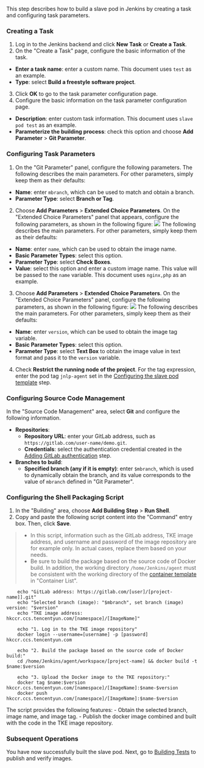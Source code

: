 This step describes how to build a slave pod in Jenkins by creating a task and configuring task parameters.

### Creating a Task
1. Log in to the Jenkins backend and click **New Task** or **Create a Task**.
2. On the "Create a Task" page, configure the basic information of the task.
 - **Enter a task name**: enter a custom name. This document uses `test` as an example.
 - **Type**: select **Build a freestyle software project**.
3. Click **OK** to go to the task parameter configuration page.
4. Configure the basic information on the task parameter configuration page.
 - **Description**: enter custom task information. This document uses `slave pod test` as an example.
 - **Parameterize the building process**: check this option and choose **Add Parameter** > **Git Parameter**.


### Configuring Task Parameters
1. On the "Git Parameter" panel, configure the following parameters.
The following describes the main parameters. For other parameters, simply keep them as their defaults:
 - **Name**: enter `mbranch`, which can be used to match and obtain a branch.
 - **Parameter Type**: select **Branch or Tag**.
2. Choose **Add Parameters** > **Extended Choice Parameters**. On the "Extended Choice Parameters" panel that appears, configure the following parameters, as shown in the following figure:
![](https://main.qcloudimg.com/raw/8287b6baae8da7bb181b96c6ab5bedf5.png)
The following describes the main parameters. For other parameters, simply keep them as their defaults:
  - **Name**: enter `name`, which can be used to obtain the image name.
  - **Basic Parameter Types**: select this option.
  - **Parameter Type**: select **Check Boxes**.
  - **Value**: select this option and enter a custom image name. This value will be passed to the `name` variable. This document uses `nginx,php` as an example.
3. Choose **Add Parameters** > **Extended Choice Parameters**. On the "Extended Choice Parameters" panel, configure the following parameters, as shown in the following figure:
![](https://main.qcloudimg.com/raw/c9a5bb698e624bb98d0a2b00ff93d749.png)
The following describes the main parameters. For other parameters, simply keep them as their defaults:
 - **Name**: enter `version`, which can be used to obtain the image tag variable.
 - **Basic Parameter Types**: select this option.
 - **Parameter Type**: select **Text Box** to obtain the image value in text format and pass it to the `version` variable.
4. Check **Restrict the running node of the project**. For the tag expression, enter the pod tag `jnlp-agent` set in the [Configuring the slave pod template](https://intl.cloud.tencent.com/document/product/457/34867#PodTemplates) step.

### Configuring Source Code Management
In the "Source Code Management" area, select **Git** and configure the following information.
- **Repositories**:
  - **Repository URL**: enter your GitLab address, such as `https://gitlab.com/user-name/demo.git`.
  - **Credentials**: select the authentication credential created in the [Adding GitLab authentication](https://intl.cloud.tencent.com/document/product/457/34867#addGitlab) step.
- **Branches to build**:
  - **Specified branch (any if it is empty)**: enter `$mbranch`, which is used to dynamically obtain the branch, and its value corresponds to the value of `mbranch` defined in "Git Parameter".


### Configuring the Shell Packaging Script
1. In the "Building" area, choose **Add Building Step** > **Run Shell**.
2. Copy and paste the following script content into the "Command" entry box. Then, click **Save**.
> 
>- In this script, information such as the GitLab address, TKE image address, and username and password of the image repository are for example only. In actual cases, replace them based on your needs.
>- Be sure to build the package based on the source code of Docker build. In addition, the working directory `/home/Jenkins/agent` must be consistent with the working directory of the [container template](https://intl.cloud.tencent.com/document/product/457/34867#ContainerTemplate) in "Container List".
>
```
	echo "GitLab address: https://gitlab.com/[user]/[project-name]].git" 
	echo "Selected branch (image): "$mbranch", set branch (image) version: "$version"
	echo "TKE image address: hkccr.ccs.tencentyun.com/[namespace]/[ImageName]"

	echo "1. Log in to the TKE image repository"
	docker login --username=[username] -p [password] hkccr.ccs.tencentyun.com

	echo "2. Build the package based on the source code of Docker build:"
	cd /home/Jenkins/agent/workspace/[project-name] && docker build -t $name:$version

	echo "3. Upload the Docker image to the TKE repository:"
	docker tag $name:$version hkccr.ccs.tencentyun.com/[namespace]/[ImageName]:$name-$version
	docker push hkccr.ccs.tencentyun.com/[namespace]/[ImageName]:$name-$version
```
The script provides the following features:
    - Obtain the selected branch, image name, and image tag.
    - Publish the docker image combined and built with the code in the TKE image repository.

### Subsequent Operations
You have now successfully built the slave pod. Next, go to [Building Tests](https://intl.cloud.tencent.com/document/product/457/34869) to publish and verify images.

